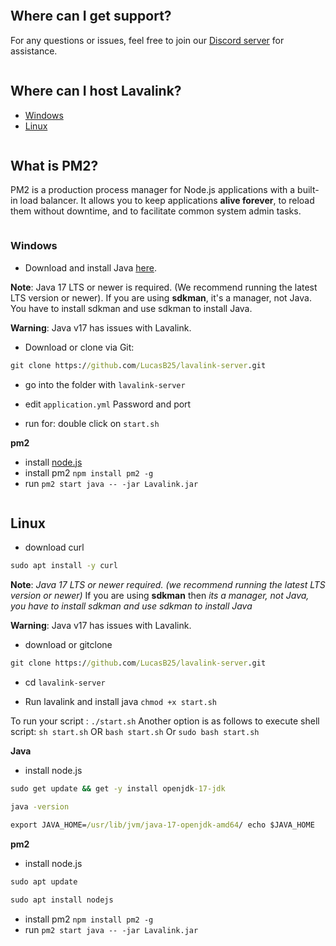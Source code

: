```

```
## Where can I get support?

For any questions or issues, feel free to join our [Discord server](https://discord.gg/5shqv9Kygv) for assistance.

```

```
## Where can I host Lavalink?

- [Windows](https://github.com/LucasB25/lavalink-server#windows)
- [Linux](https://github.com/LucasB25/lavalink-server#linux)

```

```
## What is PM2?

PM2 is a production process manager for Node.js applications with a built-in load balancer. It allows you to keep applications **alive forever**, to reload them without downtime, and to facilitate common system admin tasks.

```

```
### Windows 

- Download and install Java [here](https://adoptopenjdk.net/). 

**Note**: Java 17 LTS or newer is required. (We recommend running the latest LTS version or newer). If you are using **sdkman**, it's a manager, not Java. You have to install sdkman and use sdkman to install Java.

**Warning**: Java v17 has issues with Lavalink.

- Download or clone via Git:
```cmd
git clone https://github.com/LucasB25/lavalink-server.git
```

- go into the folder with `lavalink-server`

- edit `application.yml` Password and port 

- run for: double click on `start.sh`

**pm2**

- install [node.js](https://nodejs.org)
- install pm2 `npm install pm2 -g`
- run `pm2 start java -- -jar Lavalink.jar`

```

```
## Linux

- download curl
```cmd
sudo apt install -y curl
```

**Note**: _Java 17 LTS or newer required. (we recommend running the latest LTS version or newer)_ If you are using **sdkman** then _its a manager, not Java, you have to install sdkman and use sdkman to install Java_

**Warning**: Java v17 has issues with Lavalink.

- download or gitclone 
```cmd
git clone https://github.com/LucasB25/lavalink-server.git
```
- cd `lavalink-server`

- Run lavalink and install java
`chmod +x start.sh`

To run your script : `./start.sh`
Another option is as follows to execute shell script: `sh start.sh` OR `bash start.sh` Or `sudo bash start.sh`

**Java**

- install node.js 
```cmd
sudo get update && get -y install openjdk-17-jdk 
```
```cmd
java -version 

```

```cmd
export JAVA_HOME=/usr/lib/jvm/java-17-openjdk-amd64/ echo $JAVA_HOME 

```

**pm2**

- install node.js 
```cmd
sudo apt update
```
```cmd
sudo apt install nodejs

```

- install pm2 `npm install pm2 -g`
- run `pm2 start java -- -jar Lavalink.jar`

